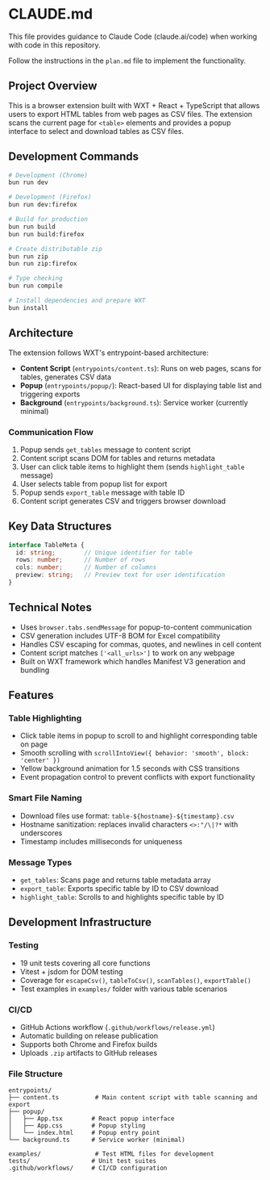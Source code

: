 # CLAUDE.md

This file provides guidance to Claude Code (claude.ai/code) when working with code in this repository.

Follow the instructions in the `plan.md` file to implement the functionality.

## Project Overview

This is a browser extension built with WXT + React + TypeScript that allows users to export HTML tables from web pages as CSV files. The extension scans the current page for `<table>` elements and provides a popup interface to select and download tables as CSV files.

## Development Commands

```bash
# Development (Chrome)
bun run dev

# Development (Firefox)
bun run dev:firefox

# Build for production
bun run build
bun run build:firefox

# Create distributable zip
bun run zip
bun run zip:firefox

# Type checking
bun run compile

# Install dependencies and prepare WXT
bun install
```

## Architecture

The extension follows WXT's entrypoint-based architecture:

- **Content Script** (`entrypoints/content.ts`): Runs on web pages, scans for tables, generates CSV data
- **Popup** (`entrypoints/popup/`): React-based UI for displaying table list and triggering exports
- **Background** (`entrypoints/background.ts`): Service worker (currently minimal)

### Communication Flow
1. Popup sends `get_tables` message to content script
2. Content script scans DOM for tables and returns metadata
3. User can click table items to highlight them (sends `highlight_table` message)
4. User selects table from popup list for export
5. Popup sends `export_table` message with table ID
6. Content script generates CSV and triggers browser download

## Key Data Structures

```ts
interface TableMeta {
  id: string;        // Unique identifier for table
  rows: number;      // Number of rows
  cols: number;      // Number of columns  
  preview: string;   // Preview text for user identification
}
```

## Technical Notes

- Uses `browser.tabs.sendMessage` for popup-to-content communication
- CSV generation includes UTF-8 BOM for Excel compatibility
- Handles CSV escaping for commas, quotes, and newlines in cell content
- Content script matches `['<all_urls>']` to work on any webpage
- Built on WXT framework which handles Manifest V3 generation and bundling

## Features

### Table Highlighting
- Click table items in popup to scroll to and highlight corresponding table on page
- Smooth scrolling with `scrollIntoView({ behavior: 'smooth', block: 'center' })`
- Yellow background animation for 1.5 seconds with CSS transitions
- Event propagation control to prevent conflicts with export functionality

### Smart File Naming
- Download files use format: `table-${hostname}-${timestamp}.csv`
- Hostname sanitization: replaces invalid characters `<>:"/\|?*` with underscores
- Timestamp includes milliseconds for uniqueness

### Message Types
- `get_tables`: Scans page and returns table metadata array
- `export_table`: Exports specific table by ID to CSV download
- `highlight_table`: Scrolls to and highlights specific table by ID

## Development Infrastructure

### Testing
- 19 unit tests covering all core functions
- Vitest + jsdom for DOM testing
- Coverage for `escapeCsv()`, `tableToCsv()`, `scanTables()`, `exportTable()`
- Test examples in `examples/` folder with various table scenarios

### CI/CD
- GitHub Actions workflow (`.github/workflows/release.yml`)
- Automatic building on release publication
- Supports both Chrome and Firefox builds
- Uploads `.zip` artifacts to GitHub releases

### File Structure
```
entrypoints/
├── content.ts          # Main content script with table scanning and export
├── popup/
│   ├── App.tsx        # React popup interface
│   ├── App.css        # Popup styling
│   └── index.html     # Popup entry point
└── background.ts      # Service worker (minimal)

examples/               # Test HTML files for development
tests/                 # Unit test suites
.github/workflows/     # CI/CD configuration
```